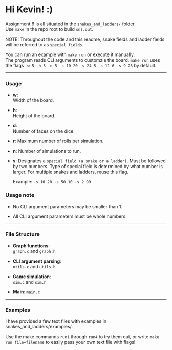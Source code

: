 # Hi Kevin! :)

Assignment 6 is all situated in the `snakes_and_ladders/` folder.  
Use `make` in the repo root to build `snl.out`.

NOTE: Throughout the code and this readme, 
snake fields and ladder fields will be referred to as `special fields`.

You can run an example with `make run` or execute it manually.  
The program reads CLI arguments to customzie the board. 
`make run` uses the flags `-w 5 -h 5 -d 5 -s 10 20 -s 24 5 -s 11 6 -s 9 23` by default.

---

### Usage

- **w**:  
  Width of the board.

- **h**:  
  Height of the board.

- **d**:  
  Number of faces on the dice.

- **r**:
  Maximum number of rolls per simulation.

- **n**:
  Number of simulations to run.

- **s**:
  Designates a `special field (a snake or a ladder)`. Must be followed by two numbers.
  Type of special field is determined by what number is larger.
  For multiple snakes and ladders, reuse this flag.
  
  Example: 
  `-s 10 20 -s 50 10 -s 2 99`

### Usage note

  - No CLI argument parameters may be smaller than 1.

  - All CLI argument parameters must be whole numbers.


---

### File Structure

- **Graph functions**:  
  `graph.c` and `graph.h`

- **CLI argument parsing**:  
  `utils.c` and `utils.h`

- **Game simulation**:  
  `sim.c` and `sim.h`

- **Main**:
  `main.c`

---

### Examples

I have provided a few text files with examples in snakes_and_ladders/examples/.

Use the make commands `run1` through `run4` to try them out, 
or write `make run file=filename` to easily pass your own text file with flags!
